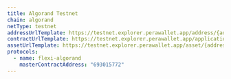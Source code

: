 ```yaml
---
title: Algorand Testnet
chain: algorand
netType: testnet
addressUrlTemplate: https://testnet.explorer.perawallet.app/address/{address}
contractUrlTemplate: https://testnet.explorer.perawallet.app/application/{address}
assetUrlTemplate: https://testnet.explorer.perawallet.app/asset/{address}
protocols:
  - name: flexi-algorand
    masterContractAddress: "693015772"
---
```

